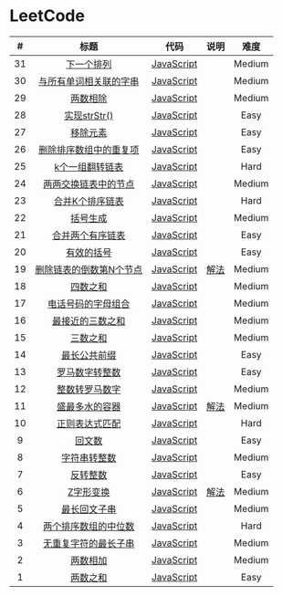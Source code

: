 # LeetCode

| # | 标题 | 代码 | 说明 | 难度 |
|:---:|:---:|:---:|:---:|:---:|
| 31 | [下一个排列](https://leetcode-cn.com/problems/next-permutation/) | [JavaScript](https://github.com/Shenfq/leetcode/blob/master/problems/031-next-permutation/index.js) |  | Medium |
| 30 | [与所有单词相关联的字串](https://leetcode-cn.com/problems/substring-with-concatenation-of-all-words/) | [JavaScript](https://github.com/Shenfq/leetcode/blob/master/problems/030-substring-with-concatenation-of-all-words/index.js) |  | Medium |
| 29 | [两数相除](https://leetcode-cn.com/problems/divide-two-integers/) | [JavaScript](https://github.com/Shenfq/leetcode/blob/master/problems/029-divide-two-integers/index.js) |  | Medium |
| 28 | [实现strStr()](https://leetcode-cn.com/problems/implement-strstr/) | [JavaScript](https://github.com/Shenfq/leetcode/blob/master/problems/028-implement-strstr/index.js) |  | Easy |
| 27 | [移除元素](https://leetcode-cn.com/problems/remove-element/) | [JavaScript](https://github.com/Shenfq/leetcode/blob/master/problems/027-remove-element/index.js) |  | Easy |
| 26 | [删除排序数组中的重复项](https://leetcode-cn.com/problems/remove-duplicates-from-sorted-array/) | [JavaScript](https://github.com/Shenfq/leetcode/blob/master/problems/026-remove-duplicates-from-sorted-array/index.js) |  | Easy |
| 25 | [k个一组翻转链表](https://leetcode-cn.com/problems/reverse-nodes-in-k-group/) | [JavaScript](https://github.com/Shenfq/leetcode/blob/master/problems/025-reverse-nodes-in-k-group/index.js) |  | Hard |
| 24 | [两两交换链表中的节点](https://leetcode-cn.com/problems/reverse-nodes-in-k-group/) | [JavaScript](https://github.com/Shenfq/leetcode/blob/master/problems/024-reverse-nodes-in-k-group/index.js) |  | Medium |
| 23 | [合并K个排序链表](https://leetcode-cn.com/problems/merge-k-sorted-lists/) | [JavaScript](https://github.com/Shenfq/leetcode/blob/master/problems/023-merge-k-sorted-lists/index.js) |  | Hard |
| 22 | [括号生成](https://leetcode-cn.com/problems/generate-parentheses/) | [JavaScript](https://github.com/Shenfq/leetcode/blob/master/problems/022-generate-parentheses/index.js) |  | Medium |
| 21 | [合并两个有序链表](https://leetcode-cn.com/problems/merge-two-sorted-lists/) | [JavaScript](https://github.com/Shenfq/leetcode/blob/master/problems/021-merge-two-sorted-lists/index.js) |  | Easy |
| 20 | [有效的括号](https://leetcode-cn.com/problems/valid-parentheses/) | [JavaScript](https://github.com/Shenfq/leetcode/blob/master/problems/020-valid-parentheses/index.js) |  | Easy |
| 19 | [删除链表的倒数第N个节点](https://leetcode-cn.com/problems/remove-nth-node-from-end-of-list/) | [JavaScript](https://github.com/Shenfq/leetcode/blob/master/problems/019-remove-nth-node-from-end-of-list/index.js) | [解法](https://github.com/Shenfq/leetcode/blob/master/problems/019-remove-nth-node-from-end-of-list/README.md)  | Medium |
| 18 | [四数之和](https://leetcode-cn.com/problems/4sum/) | [JavaScript](https://github.com/Shenfq/leetcode/blob/master/problems/018-4sum/index.js) |  | Medium |
| 17 | [电话号码的字母组合](https://leetcode-cn.com/problems/letter-combinations-of-a-phone-number/) | [JavaScript](https://github.com/Shenfq/leetcode/blob/master/problems/017-letter-combinations-of-a-phone-number/index.js) |  | Medium |
| 16 | [最接近的三数之和](https://leetcode-cn.com/problems/3sum-closest/) | [JavaScript](https://github.com/Shenfq/leetcode/blob/master/problems/016-3sum-closest/index.js) |  | Medium |
| 15 | [三数之和](https://leetcode-cn.com/problems/3sum/) | [JavaScript](https://github.com/Shenfq/leetcode/blob/master/problems/015-3sum/index.js) |  | Medium |
| 14 | [最长公共前缀](https://leetcode-cn.com/problems/longest-common-prefix/) | [JavaScript](https://github.com/Shenfq/leetcode/blob/master/problems/014-longest-common-prefix/index.js) |  | Easy |
| 13 | [罗马数字转整数](https://leetcode-cn.com/problems/roman-to-integer/) | [JavaScript](https://github.com/Shenfq/leetcode/blob/master/problems/013-roman-to-integer/index.js) |  | Easy |
| 12 | [整数转罗马数字](https://leetcode-cn.com/problems/integer-to-roman/) | [JavaScript](https://github.com/Shenfq/leetcode/blob/master/problems/012-integer-to-roman/index.js) |  | Medium |
| 11 | [盛最多水的容器](https://leetcode-cn.com/problems/container-with-most-water/) | [JavaScript](https://github.com/Shenfq/leetcode/blob/master/problems/011-container-with-most-water/index.js) | [解法](https://github.com/Shenfq/leetcode/blob/master/problems/011-container-with-most-water/README.md)  | Medium |
| 10 | [正则表达式匹配](https://leetcode-cn.com/problems/regular-expression-matching/) | [JavaScript](https://github.com/Shenfq/leetcode/blob/master/problems/010-regular-expression-matching/index.js) | | Hard |
| 9 | [回文数](https://leetcode-cn.com/problems/palindrome-number/) | [JavaScript](https://github.com/Shenfq/leetcode/blob/master/problems/009-palindrome-number/index.js) | | Easy |
| 8 | [字符串转整数](https://leetcode-cn.com/problems/string-to-integer-atoi/) | [JavaScript](https://github.com/Shenfq/leetcode/blob/master/problems/008-string-to-integer-atoi/index.js) | | Medium |
| 7 | [反转整数](https://leetcode-cn.com/problems/reverse-integer/) | [JavaScript](https://github.com/Shenfq/leetcode/blob/master/problems/007-reverse-integer/index.js) | | Easy |
| 6 | [Z字形变换](https://leetcode-cn.com/problems/zigzag-conversion/) | [JavaScript](https://github.com/Shenfq/leetcode/blob/master/problems/006-zigzag-conversion/index.js) | [解法](https://github.com/Shenfq/leetcode/blob/master/problems/006-zigzag-conversion/README.md) | Medium |
| 5 | [最长回文子串](https://leetcode-cn.com/problems/longest-palindromic-substring/) | [JavaScript](https://github.com/Shenfq/leetcode/blob/master/problems/005-longest-palindromic-substring/index.js) | | Medium |
| 4 | [两个排序数组的中位数](https://leetcode-cn.com/problems/median-of-two-sorted-arrays/) | [JavaScript](https://github.com/Shenfq/leetcode/blob/master/problems/004-median-of-two-sorted-arrays/index.js) | | Hard |
| 3 | [无重复字符的最长子串](https://leetcode-cn.com/problems/longest-substring-without-repeating-characters/) | [JavaScript](https://github.com/Shenfq/leetcode/blob/master/problems/003-longest-substring-without-repeating-characters/index.js) | | Medium |
| 2 | [两数相加](https://leetcode-cn.com/problems/add-two-numbers/) | [JavaScript](https://github.com/Shenfq/leetcode/blob/master/problems/002-add-two-numbers/index.js) | | Medium |
| 1 | [两数之和](https://leetcode.com/problems/two-sum/) | [JavaScript](https://github.com/Shenfq/leetcode/blob/master/problems/001-two-sum/index.js) |  | Easy |
